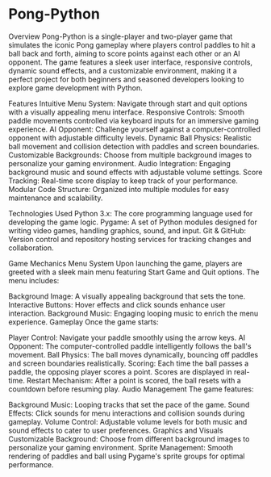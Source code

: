 # Pong-Python

Overview
Pong-Python is a single-player and two-player game that simulates the iconic Pong gameplay where players control paddles to hit a ball back and forth, aiming to score points against each other or an AI opponent. The game features a sleek user interface, responsive controls, dynamic sound effects, and a customizable environment, making it a perfect project for both beginners and seasoned developers looking to explore game development with Python.

Features
Intuitive Menu System: Navigate through start and quit options with a visually appealing menu interface.
Responsive Controls: Smooth paddle movements controlled via keyboard inputs for an immersive gaming experience.
AI Opponent: Challenge yourself against a computer-controlled opponent with adjustable difficulty levels.
Dynamic Ball Physics: Realistic ball movement and collision detection with paddles and screen boundaries.
Customizable Backgrounds: Choose from multiple background images to personalize your gaming environment.
Audio Integration: Engaging background music and sound effects with adjustable volume settings.
Score Tracking: Real-time score display to keep track of your performance.
Modular Code Structure: Organized into multiple modules for easy maintenance and scalability.

Technologies Used
Python 3.x: The core programming language used for developing the game logic.
Pygame: A set of Python modules designed for writing video games, handling graphics, sound, and input.
Git & GitHub: Version control and repository hosting services for tracking changes and collaboration.

Game Mechanics
Menu System
Upon launching the game, players are greeted with a sleek main menu featuring Start Game and Quit options. The menu includes:

Background Image: A visually appealing background that sets the tone.
Interactive Buttons: Hover effects and click sounds enhance user interaction.
Background Music: Engaging looping music to enrich the menu experience.
Gameplay
Once the game starts:

Player Control: Navigate your paddle smoothly using the arrow keys.
AI Opponent: The computer-controlled paddle intelligently follows the ball's movement.
Ball Physics: The ball moves dynamically, bouncing off paddles and screen boundaries realistically.
Scoring: Each time the ball passes a paddle, the opposing player scores a point. Scores are displayed in real-time.
Restart Mechanism: After a point is scored, the ball resets with a countdown before resuming play.
Audio Management
The game features:

Background Music: Looping tracks that set the pace of the game.
Sound Effects: Click sounds for menu interactions and collision sounds during gameplay.
Volume Control: Adjustable volume levels for both music and sound effects to cater to user preferences.
Graphics and Visuals
Customizable Background: Choose from different background images to personalize your gaming environment.
Sprite Management: Smooth rendering of paddles and ball using Pygame's sprite groups for optimal performance.
